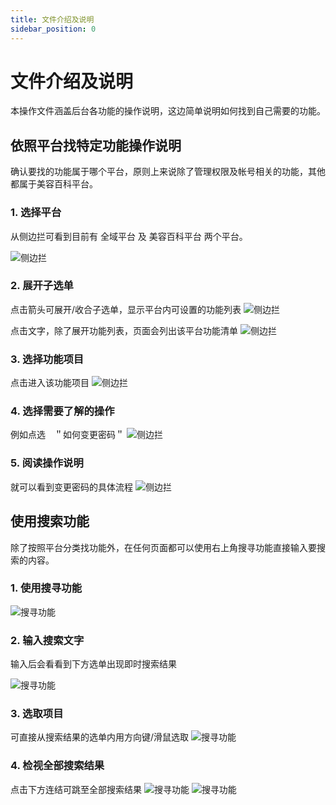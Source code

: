 ```yaml
---
title: 文件介绍及说明
sidebar_position: 0
---
```


# 文件介绍及说明

本操作文件涵盖后台各功能的操作说明，这边简单说明如何找到自己需要的功能。

## 依照平台找特定功能操作说明

确认要找的功能属于哪个平台，原则上来说除了管理权限及帐号相关的功能，其他都属于美容百科平台。

### 1. 选择平台

从侧边拦可看到目前有 全域平台 及 美容百科平台 两个平台。

![侧边拦](img/backend-doc-01.png)

### 2. 展开子选单

点击箭头可展开/收合子选单，显示平台内可设置的功能列表
![侧边拦](img/backend-doc-02.png)

点击文字，除了展开功能列表，页面会列出该平台功能清单
![侧边拦](img/backend-doc-03.png)

### 3. 选择功能项目

点击进入该功能项目
![侧边拦](img/backend-doc-04.png)

### 4. 选择需要了解的操作

例如点选　＂如何变更密码＂
![侧边拦](img/backend-doc-05.png)

### 5. 阅读操作说明

就可以看到变更密码的具体流程
![侧边拦](img/backend-doc-06.png)

## 使用搜索功能

除了按照平台分类找功能外，在任何页面都可以使用右上角搜寻功能直接输入要搜索的内容。

### 1. 使用搜寻功能

![搜寻功能](img/backend-doc-search-01.png)

### 2. 输入搜索文字

输入后会看看到下方选单出现即时搜索结果

![搜寻功能](img/backend-doc-search-02.png)

### 3. 选取项目

可直接从搜索结果的选单内用方向键/滑鼠选取
![搜寻功能](img/backend-doc-search-03.png)

### 4. 检视全部搜索结果

点击下方连结可跳至全部搜索结果
![搜寻功能](img/backend-doc-search-04.png)
![搜寻功能](img/backend-doc-search-05.png)
